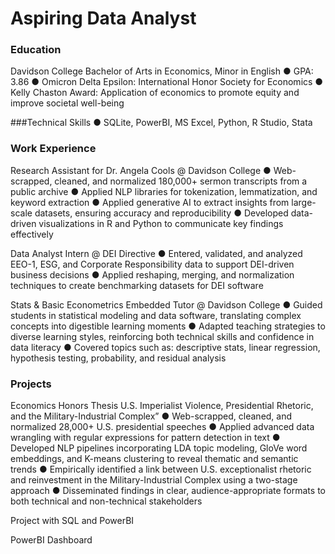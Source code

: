 # Aspiring Data Analyst 

### Education 
Davidson College
Bachelor of Arts in Economics, Minor in English
● GPA: 3.86
● Omicron Delta Epsilon: International Honor Society for Economics
● Kelly Chaston Award: Application of economics to promote equity and improve societal well-being

###Technical Skills 
● SQLite, PowerBI, MS Excel, Python, R Studio, Stata

### Work Experience
Research Assistant for Dr. Angela Cools @ Davidson College
● Web-scrapped, cleaned, and normalized 180,000+ sermon transcripts from a public archive
● Applied NLP libraries for tokenization, lemmatization, and keyword extraction
● Applied generative AI to extract insights from large-scale datasets, ensuring accuracy and reproducibility
● Developed data-driven visualizations in R and Python to communicate key findings effectively 

Data Analyst Intern @ DEI Directive
● Entered, validated, and analyzed EEO-1, ESG, and Corporate Responsibility data to support DEI-driven business decisions
● Applied reshaping, merging, and normalization techniques to create benchmarking datasets for DEI software

Stats & Basic Econometrics Embedded Tutor @ Davidson College
● Guided students in statistical modeling and data software, translating complex concepts into digestible learning moments 
● Adapted teaching strategies to diverse learning styles, reinforcing both technical skills and confidence in data literacy 
● Covered topics such as: descriptive stats, linear regression, hypothesis testing, probability, and residual analysis

### Projects
Economics Honors Thesis
U.S. Imperialist Violence, Presidential Rhetoric, and the Military-Industrial Complex”
● Web-scrapped, cleaned, and normalized 28,000+ U.S. presidential speeches
● Applied advanced data wrangling with regular expressions for pattern detection in text
● Developed NLP pipelines incorporating LDA topic modeling, GloVe word embeddings, and K-means clustering to reveal 
thematic and semantic trends
● Empirically identified a link between U.S. exceptionalist rhetoric and reinvestment in the Military-Industrial Complex using a two-stage approach
● Disseminated findings in clear, audience-appropriate formats to both technical and non-technical stakeholders 


Project with SQL and PowerBI


PowerBI Dashboard 


